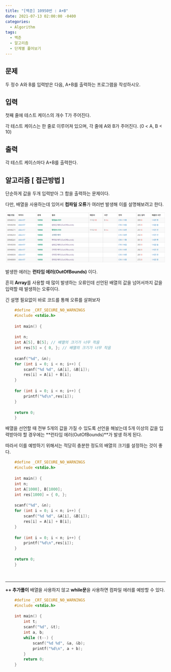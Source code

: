 ```yaml
---
title: "[백준] 10950번 : A+B"
date: 2021-07-13 02:00:00 -0400
categories: 
  - Algorithm
tags:
  - 백준
  - 알고리즘
  - 단계별 풀어보기
---
```


## 문제

두 정수 A와 B를 입력받은 다음, A+B를 출력하는 프로그램을 작성하시오.


## 입력

첫째 줄에 테스트 케이스의 개수 T가 주어진다.

각 테스트 케이스는 한 줄로 이루어져 있으며, 각 줄에 A와 B가 주어진다. (0 < A, B < 10)

## 출력

각 테스트 케이스마다 A+B를 출력한다.  

## 알고리즘 [ 접근방법 ]

단순하게 값을 두개 입력받아 그 합을 출력하는 문제이다.

다만, 배열을 사용하는데 있어서 **컴파일 오류**가 여러번 발생해 이를 설명해보려고 한다.

![백준 10950번 런타임 에러](https://github.com/idkim97/idkim97.github.io/blob/master/img/%EB%B0%B1%EC%A4%8010950%EB%B2%88.png?raw=true)

발생한 에러는 **런타임 에러(OutOfBounds)** 이다.

흔히 **Array**를 사용할 때 많이 발생하는 오류인데 선언된 배열의 값을 넘어서까지 값을 입력할 때 발생하는 오류이다.

긴 설명 필요없이 바로 코드를 통해 오류를 살펴보자
```c
    #define _CRT_SECURE_NO_WARNINGS
    #include <stdio.h>
    
    int main() {

	int n;
	int A[5], B[5]; // 배열의 크기가 너무 작음
	int res[5] = { 0, }; // 배열의 크기가 너무 작음

	scanf("%d", &n);
	for (int i = 0; i < n; i++) {
		scanf("%d %d", &A[i], &B[i]);
		res[i] = A[i] + B[i];
	}

	for (int i = 0; i < n; i++) {
		printf("%d\n",res[i]);
	}

	return 0;
    }
```


배열을 선언할 때 전부 5개의 값을 가질 수 있도록 선언을 해놨는데 5개 이상의 값을 입력받아야 할 경우에는 **런타임 에러(OutOfBounds)**가 발생 하게 된다.

따라서 이를 예방하기 위해서는 적당히 충분한 정도의 배열의 크기를 설정하는 것이 좋다.

```c
    #define _CRT_SECURE_NO_WARNINGS
    #include <stdio.h>

    int main() {
	int n;
	int A[1000], B[1000];
	int res[1000] = { 0, };

	scanf("%d", &n);
	for (int i = 0; i < n; i++) {
		scanf("%d %d", &A[i], &B[i]);
		res[i] = A[i] + B[i];
	}

	for (int i = 0; i < n; i++) {
		printf("%d\n",res[i]);
	}

	return 0;
    }
```

<br>

***

**++ 추가풀이**
배열을 사용하지 않고 **while문**을 사용하면 컴파일 에러를 예방할 수 있다.

```c
    #define _CRT_SECURE_NO_WARNINGS
    #include <stdio.h>
    
    int main() {
    	int t;
    	scanf("%d", &t);
    	int a, b;
    	while (t--) {
    		scanf("%d %d", &a, &b);
    		printf("%d\n", a + b);
    	}
    	return 0;
    }
```
